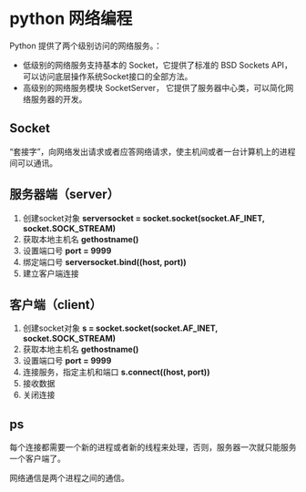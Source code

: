 # python 网络编程

Python 提供了两个级别访问的网络服务。：

- 低级别的网络服务支持基本的 Socket，它提供了标准的 BSD Sockets API，可以访问底层操作系统Socket接口的全部方法。
- 高级别的网络服务模块 SocketServer， 它提供了服务器中心类，可以简化网络服务器的开发。

## Socket

“套接字”，向网络发出请求或者应答网络请求，使主机间或者一台计算机上的进程间可以通讯。 

## 服务器端（server）

1. 创建socket对象 **serversocket = socket.socket(socket.AF_INET, socket.SOCK_STREAM)**
2. 获取本地主机名 **gethostname()**
3. 设置端口号 **port = 9999**
4. 绑定端口号 **serversocket.bind((host, port))**
5. 建立客户端连接

## 客户端（client）

1. 创建socket对象 **s = socket.socket(socket.AF_INET, socket.SOCK_STREAM)**
2. 获取本地主机名 **gethostname()**
3. 设置端口号 **port = 9999**
4. 连接服务，指定主机和端口 **s.connect((host, port))**
5. 接收数据
6. 关闭连接


## ps

每个连接都需要一个新的进程或者新的线程来处理，否则，服务器一次就只能服务一个客户端了。 

网络通信是两个进程之间的通信。